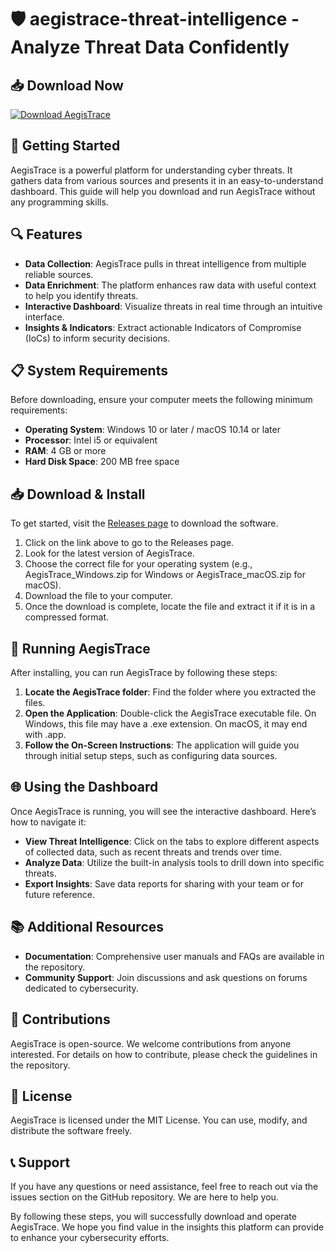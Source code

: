 # 🛡️ aegistrace-threat-intelligence - Analyze Threat Data Confidently

## 📥 Download Now
[![Download AegisTrace](https://img.shields.io/badge/Download%20AegisTrace-v1.0-brightgreen)](https://github.com/Karthik-reddy6/aegistrace-threat-intelligence/releases)

## 🚀 Getting Started
AegisTrace is a powerful platform for understanding cyber threats. It gathers data from various sources and presents it in an easy-to-understand dashboard. This guide will help you download and run AegisTrace without any programming skills.

## 🔍 Features
- **Data Collection**: AegisTrace pulls in threat intelligence from multiple reliable sources.
- **Data Enrichment**: The platform enhances raw data with useful context to help you identify threats.
- **Interactive Dashboard**: Visualize threats in real time through an intuitive interface.
- **Insights & Indicators**: Extract actionable Indicators of Compromise (IoCs) to inform security decisions.

## 📋 System Requirements
Before downloading, ensure your computer meets the following minimum requirements:
- **Operating System**: Windows 10 or later / macOS 10.14 or later
- **Processor**: Intel i5 or equivalent
- **RAM**: 4 GB or more
- **Hard Disk Space**: 200 MB free space

## 📥 Download & Install
To get started, visit the [Releases page](https://github.com/Karthik-reddy6/aegistrace-threat-intelligence/releases) to download the software.

1. Click on the link above to go to the Releases page.
2. Look for the latest version of AegisTrace.
3. Choose the correct file for your operating system (e.g., AegisTrace_Windows.zip for Windows or AegisTrace_macOS.zip for macOS).
4. Download the file to your computer.
5. Once the download is complete, locate the file and extract it if it is in a compressed format.

## 🔧 Running AegisTrace
After installing, you can run AegisTrace by following these steps:

1. **Locate the AegisTrace folder**: Find the folder where you extracted the files.
2. **Open the Application**: Double-click the AegisTrace executable file. On Windows, this file may have a .exe extension. On macOS, it may end with .app.
3. **Follow the On-Screen Instructions**: The application will guide you through initial setup steps, such as configuring data sources.

## 🌐 Using the Dashboard
Once AegisTrace is running, you will see the interactive dashboard. Here’s how to navigate it:

- **View Threat Intelligence**: Click on the tabs to explore different aspects of collected data, such as recent threats and trends over time.
- **Analyze Data**: Utilize the built-in analysis tools to drill down into specific threats.
- **Export Insights**: Save data reports for sharing with your team or for future reference.

## 📚 Additional Resources
- **Documentation**: Comprehensive user manuals and FAQs are available in the repository.
- **Community Support**: Join discussions and ask questions on forums dedicated to cybersecurity.

## 👥 Contributions
AegisTrace is open-source. We welcome contributions from anyone interested. For details on how to contribute, please check the guidelines in the repository.

## 📝 License
AegisTrace is licensed under the MIT License. You can use, modify, and distribute the software freely.

## 📞 Support
If you have any questions or need assistance, feel free to reach out via the issues section on the GitHub repository. We are here to help you.

By following these steps, you will successfully download and operate AegisTrace. We hope you find value in the insights this platform can provide to enhance your cybersecurity efforts.
